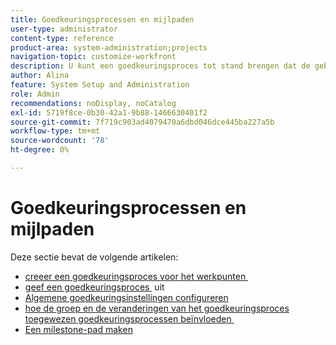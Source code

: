 ```yaml
---
title: Goedkeuringsprocessen en mijlpaden
user-type: administrator
content-type: reference
product-area: system-administration;projects
navigation-topic: customize-workfront
description: U kunt een goedkeuringsproces tot stand brengen dat de gebruikers aan een het werkpunt, document, of proef kunnen vastmaken. U kunt ook milestone-paden maken die op elk project in het systeem kunnen worden toegepast.
author: Alina
feature: System Setup and Administration
role: Admin
recommendations: noDisplay, noCatalog
exl-id: 5719f8ce-0b30-42a1-9b88-1466630401f2
source-git-commit: 7f719c903ad4079470a6dbd046dce445ba227a5b
workflow-type: tm+mt
source-wordcount: '78'
ht-degree: 0%

---
```


# Goedkeuringsprocessen en mijlpaden

Deze sectie bevat de volgende artikelen:

* [&#x200B; creeer een goedkeuringsproces voor het werkpunten &#x200B;](../../../administration-and-setup/customize-workfront/configure-approval-milestone-processes/create-approval-processes.md)
* [&#x200B; geef een goedkeuringsproces &#x200B;](../../../administration-and-setup/customize-workfront/configure-approval-milestone-processes/edit-an-approval-process.md) uit
* [Algemene goedkeuringsinstellingen configureren](../../../administration-and-setup/customize-workfront/configure-approval-milestone-processes/establish-approval-settings.md)
* [&#x200B; hoe de groep en de veranderingen van het goedkeuringsproces toegewezen goedkeuringsprocessen beïnvloeden &#x200B;](../../../administration-and-setup/customize-workfront/configure-approval-milestone-processes/how-changes-affect-group-approvals.md)
* [Een milestone-pad maken](../../../administration-and-setup/customize-workfront/configure-approval-milestone-processes/create-milestone-path.md)
